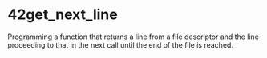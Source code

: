 # 42get_next_line

Programming a function that returns a line from a file descriptor 
and the line proceeding to that in the next call until the end of the file is reached.
